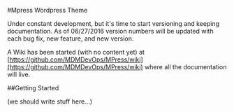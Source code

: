 #Mpress Wordpress Theme

Under constant development, but it's time to start versioning and keeping documentation. As of 06/27/2016 version numbers will be updated with each bug fix, new feature, and new version.

A Wiki has been started (with no content yet) at [https://github.com/MDMDevOps/MPress/wiki](https://github.com/MDMDevOps/MPress/wiki) where all the documentation will live.

##Getting Started

(we should write stuff here...)
